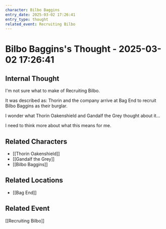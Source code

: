 ```yaml
---
character: Bilbo Baggins
entry_date: 2025-03-02 17:26:41
entry_type: thought
related_event: Recruiting Bilbo
---
```


# Bilbo Baggins's Thought - 2025-03-02 17:26:41

## Internal Thought

I'm not sure what to make of Recruiting Bilbo.

It was described as: Thorin and the company arrive at Bag End to recruit Bilbo Baggins as their burglar.

I wonder what Thorin Oakenshield and Gandalf the Grey thought about it...

I need to think more about what this means for me.


## Related Characters
- [[Thorin Oakenshield]]
- [[Gandalf the Grey]]
- [[Bilbo Baggins]]

## Related Locations
- [[Bag End]]

## Related Event
[[Recruiting Bilbo]]

